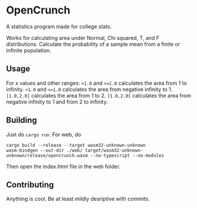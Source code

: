 # OpenCrunch
A statistics program made for college stats.

Works for calculating area under Normal, Chi squared, T, and F distributions.
Calculate the probability of a sample mean from a finite or infinite population.

## Usage
For x values and other ranges:
`>1.0` and `>=1.0` calculates the area from 1 to infinity.
`<1.0` and `<=1.0` calculates the area from negative infinity to 1.
`[1.0,2.0]` calculates the area from 1 to 2.
`]1.0,2.0[` calculates the area from negative infinity to 1 and from 2 to infinity.

## Building
Just do `cargo run`.
For web, do 
```
cargo build --release --target wasm32-unknown-unknown
wasm-bindgen --out-dir ./web/ target/wasm32-unknown-unknown/release/opencrunch.wasm --no-typescript --no-modules
```
Then open the index.html file in the web folder.

## Contributing
Anything is cool. Be at least mildly desriptive with commits.
